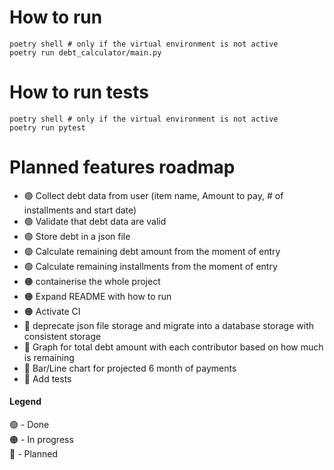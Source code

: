 
# How to run
```shell
poetry shell # only if the virtual environment is not active
poetry run debt_calculator/main.py
```
# How to run tests
```shell
poetry shell # only if the virtual environment is not active 
poetry run pytest
```

# Planned features roadmap
- 🟢 Collect debt data from user (item name, Amount to pay, # of installments and start date)
- 🟢 Validate that debt data are valid 
- 🟢 Store debt in a json file
- 🟢 Calculate remaining debt amount from the moment of entry
- 🟢 Calculate remaining installments from the moment of entry
- 🟠 containerise the whole project 
- 🟠 Expand README with how to run 
- 🟠 Activate CI
- 🔵 deprecate json file storage and migrate into a database storage with consistent storage
- 🔵 Graph for total debt amount with each contributor based on how much is remaining
- 🔵 Bar/Line chart for projected 6 month of payments 
- 🔵 Add tests

#### Legend
🟢 - Done  
🟠 - In progress  
🔵 - Planned